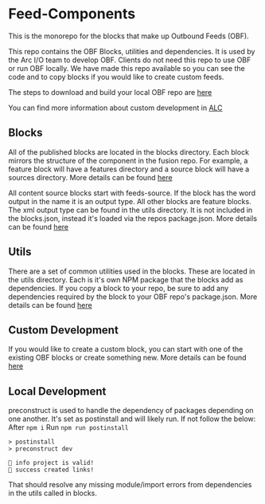 # Feed-Components

This is the monorepo for the blocks that make up Outbound Feeds (OBF).

This repo contains the OBF Blocks, utilities and dependencies.  It is used by the Arc I/O team to develop OBF.  Clients do not need this repo to use OBF or run OBF locally.  We have made this repo available so you can see the code and to copy blocks if you would like to create custom feeds.

The steps to download and build your local OBF repo are [here](https://redirector.arcpublishing.com/alc/arc-products/arcio/user-docs/setup-a-new-outbound-feeds-repo/)

You can find more information about custom development in [ALC](https://redirector.arcpublishing.com/alc/arc-products/arcio/dev/)

## Blocks

All of the published blocks are located in the blocks directory.  Each block mirrors the structure of the component in the fusion repo.  For example, a feature block will have a features directory and a source block will have a sources directory. More details can be found [here](https://redirector.arcpublishing.com/alc/arc-products/arcio/user-docs/feature-blocks-architecture/)

All content source blocks start with feeds-source.  If the block has the word output in the name it is an output type.  All other blocks are feature blocks.  The xml output type can be found in the utils directory.  It is not included in the blocks.json, instead it's loaded via the repos package.json.  More details can be found [here](https://redirector.arcpublishing.com/alc/arc-products/arcio/user-docs/outbound-feeds-development-content-source/)

## Utils

There are a set of common utilities used in the blocks.  These are located in the utils directory.  Each is it's own NPM package that the blocks add as dependencies.  If you copy a block to your repo, be sure to add any dependencies required by the block to your OBF repo's package.json. More details can be found [here](https://redirector.arcpublishing.com/alc/arc-products/arcio/user-docs/outbound-feeds-development-utilities/)

## Custom Development

If you would like to create a custom block, you can start with one of the existing OBF blocks or create something new.  More details can be found [here](https://redirector.arcpublishing.com/alc/arc-products/arcio/user-docs/ejecting-a-block/)

## Local Development
preconstruct is used to handle the dependency of packages depending on one another. It's set as postinstall and will likely run. If not follow the below:
After `npm i`
Run `npm run postinstall`
```
> postinstall
> preconstruct dev

🎁 info project is valid!
🎁 success created links!
```

That should resolve any missing module/import errors from dependencies in the utils called in blocks.